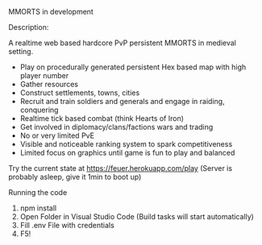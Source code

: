 MMORTS in development

Description: 

A realtime web based hardcore PvP persistent MMORTS in medieval setting.

- Play on procedurally generated persistent Hex based map with high player number
- Gather resources
- Construct settlements, towns, cities
- Recruit and train soldiers and generals and engage in raiding, conquering
- Realtime tick based combat (think Hearts of Iron)
- Get involved in diplomacy/clans/factions wars and trading
- No or very limited PvE
- Visible and noticeable ranking system to spark competitiveness
- Limited focus on graphics until game is fun to play and balanced

Try the current state at https://feuer.herokuapp.com/play (Server is probably asleep, give it 1min to boot up)

Running the code
1. npm install
1. Open Folder in Visual Studio Code (Build tasks will start automatically)
2. Fill .env File with credentials
3. F5!
